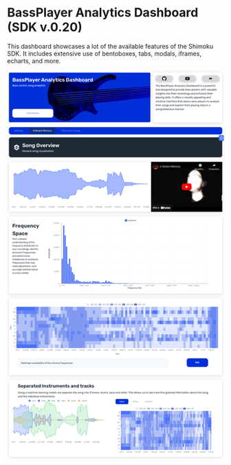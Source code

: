 # BassPlayer Analytics Dashboard (SDK v.0.20)

This dashboard showcases a lot of the available features of the Shimoku SDK. It includes extensive use of bentoboxes,
tabs, modals, iframes, echarts, and more.

<p align="center">
  <img src="img/bass_analytics_dashboard.png">
</p>